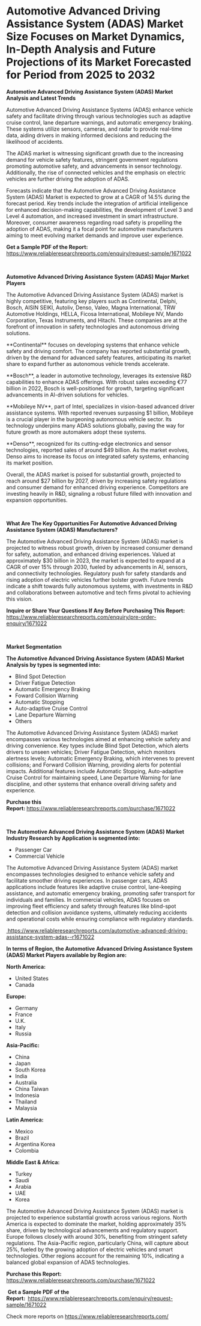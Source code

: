 <p><h1>Automotive Advanced Driving Assistance System (ADAS) Market Size Focuses on Market Dynamics, In-Depth Analysis and Future Projections of its Market Forecasted for Period from 2025 to 2032</h1></p><p><strong>Automotive Advanced Driving Assistance System (ADAS) Market Analysis and Latest Trends</strong></p>
<p><p>Automotive Advanced Driving Assistance Systems (ADAS) enhance vehicle safety and facilitate driving through various technologies such as adaptive cruise control, lane departure warnings, and automatic emergency braking. These systems utilize sensors, cameras, and radar to provide real-time data, aiding drivers in making informed decisions and reducing the likelihood of accidents. </p><p>The ADAS market is witnessing significant growth due to the increasing demand for vehicle safety features, stringent government regulations promoting automotive safety, and advancements in sensor technology. Additionally, the rise of connected vehicles and the emphasis on electric vehicles are further driving the adoption of ADAS. </p><p>Forecasts indicate that the Automotive Advanced Driving Assistance System (ADAS) Market is expected to grow at a CAGR of 14.5% during the forecast period. Key trends include the integration of artificial intelligence for enhanced decision-making capabilities, the development of Level 3 and Level 4 automation, and increased investment in smart infrastructure. Moreover, consumer awareness regarding road safety is propelling the adoption of ADAS, making it a focal point for automotive manufacturers aiming to meet evolving market demands and improve user experience.</p></p>
<p><strong>Get a Sample PDF of the Report:&nbsp;</strong> <a href="https://www.reliableresearchreports.com/enquiry/request-sample/1671022?utm_campaign=3210&utm_medium=2&utm_source=Github&utm_content=ia&utm_term=25032025&utm_id=automotive-advanced-driving-assistance-system-adas">https://www.reliableresearchreports.com/enquiry/request-sample/1671022</a></p>
<p>&nbsp;</p>
<p><strong>Automotive Advanced Driving Assistance System (ADAS) Major Market Players</strong></p>
<p><p>The Automotive Advanced Driving Assistance System (ADAS) market is highly competitive, featuring key players such as Continental, Delphi, Bosch, AISIN SEIKI, Autoliv, Denso, Valeo, Magna International, TRW Automotive Holdings, HELLA, Ficosa International, Mobileye NV, Mando Corporation, Texas Instruments, and Hitachi. These companies are at the forefront of innovation in safety technologies and autonomous driving solutions.</p><p>**Continental** focuses on developing systems that enhance vehicle safety and driving comfort. The company has reported substantial growth, driven by the demand for advanced safety features, anticipating its market share to expand further as autonomous vehicle trends accelerate.</p><p>**Bosch**, a leader in automotive technology, leverages its extensive R&D capabilities to enhance ADAS offerings. With robust sales exceeding €77 billion in 2022, Bosch is well-positioned for growth, targeting significant advancements in AI-driven solutions for vehicles.</p><p>**Mobileye NV**, part of Intel, specializes in vision-based advanced driver assistance systems. With reported revenues surpassing $1 billion, Mobileye is a crucial player in the burgeoning autonomous vehicle sector. Its technology underpins many ADAS solutions globally, paving the way for future growth as more automakers adopt these systems.</p><p>**Denso**, recognized for its cutting-edge electronics and sensor technologies, reported sales of around $49 billion. As the market evolves, Denso aims to increase its focus on integrated safety systems, enhancing its market position.</p><p>Overall, the ADAS market is poised for substantial growth, projected to reach around $27 billion by 2027, driven by increasing safety regulations and consumer demand for enhanced driving experience. Competitors are investing heavily in R&D, signaling a robust future filled with innovation and expansion opportunities.</p></p>
<p>&nbsp;</p>
<p><strong>What Are The Key Opportunities For Automotive Advanced Driving Assistance System (ADAS) Manufacturers?</strong></p>
<p><p>The Automotive Advanced Driving Assistance System (ADAS) market is projected to witness robust growth, driven by increased consumer demand for safety, automation, and enhanced driving experiences. Valued at approximately $30 billion in 2023, the market is expected to expand at a CAGR of over 15% through 2030, fueled by advancements in AI, sensors, and connectivity technologies. Regulatory push for safety standards and rising adoption of electric vehicles further bolster growth. Future trends indicate a shift towards fully autonomous systems, with investments in R&D and collaborations between automotive and tech firms pivotal to achieving this vision.</p></p>
<p><strong>Inquire or Share Your Questions If Any Before Purchasing This Report:</strong> <a href="https://www.reliableresearchreports.com/enquiry/pre-order-enquiry/1671022?utm_campaign=3210&utm_medium=2&utm_source=Github&utm_content=ia&utm_term=25032025&utm_id=automotive-advanced-driving-assistance-system-adas">https://www.reliableresearchreports.com/enquiry/pre-order-enquiry/1671022</a></p>
<p>&nbsp;</p>
<p><strong>Market Segmentation</strong></p>
<p><strong>The Automotive Advanced Driving Assistance System (ADAS) Market Analysis by types is segmented into:</strong></p>
<p><ul><li>Blind Spot Detection</li><li>Driver Fatigue Detection</li><li>Automatic Emergency Braking</li><li>Foward Collision Warning</li><li>Automatic Stopping</li><li>Auto-adaptive Cruise Control</li><li>Lane Departure Warning</li><li>Others</li></ul></p>
<p><p>The Automotive Advanced Driving Assistance System (ADAS) market encompasses various technologies aimed at enhancing vehicle safety and driving convenience. Key types include Blind Spot Detection, which alerts drivers to unseen vehicles; Driver Fatigue Detection, which monitors alertness levels; Automatic Emergency Braking, which intervenes to prevent collisions; and Forward Collision Warning, providing alerts for potential impacts. Additional features include Automatic Stopping, Auto-adaptive Cruise Control for maintaining speed, Lane Departure Warning for lane discipline, and other systems that enhance overall driving safety and experience.</p></p>
<p><strong>Purchase this Report:&nbsp;</strong><a href="https://www.reliableresearchreports.com/purchase/1671022?utm_campaign=3210&utm_medium=2&utm_source=Github&utm_content=ia&utm_term=25032025&utm_id=automotive-advanced-driving-assistance-system-adas">https://www.reliableresearchreports.com/purchase/1671022</a></p>
<p>&nbsp;</p>
<p><strong>The Automotive Advanced Driving Assistance System (ADAS) Market Industry Research by Application is segmented into:</strong></p>
<p><ul><li>Passenger Car</li><li>Commercial Vehicle</li></ul></p>
<p><p>The Automotive Advanced Driving Assistance System (ADAS) market encompasses technologies designed to enhance vehicle safety and facilitate smoother driving experiences. In passenger cars, ADAS applications include features like adaptive cruise control, lane-keeping assistance, and automatic emergency braking, promoting safer transport for individuals and families. In commercial vehicles, ADAS focuses on improving fleet efficiency and safety through features like blind-spot detection and collision avoidance systems, ultimately reducing accidents and operational costs while ensuring compliance with regulatory standards.</p></p>
<p><a href="https://www.reliableresearchreports.com/automotive-advanced-driving-assistance-system-adas--r1671022?utm_campaign=3210&utm_medium=2&utm_source=Github&utm_content=ia&utm_term=25032025&utm_id=automotive-advanced-driving-assistance-system-adas">&nbsp;https://www.reliableresearchreports.com/automotive-advanced-driving-assistance-system-adas--r1671022</a></p>
<p><strong>In terms of Region, the Automotive Advanced Driving Assistance System (ADAS) Market Players available by Region are:</strong></p>
<p>
    <p> <strong> North America: </strong>
        <ul>
            <li>United States</li>
            <li>Canada</li>
        </ul>
        </p> 
    <p> <strong> Europe: </strong>
        <ul>
            <li>Germany</li>
            <li>France</li>
            <li>U.K.</li>
            <li>Italy</li>
            <li>Russia</li>
        </ul>
        </p> 
    <p> <strong> Asia-Pacific: </strong>
        <ul>
            <li>China</li>
            <li>Japan</li>
            <li>South Korea</li>
            <li>India</li>
            <li>Australia</li>
            <li>China Taiwan</li>
            <li>Indonesia</li>
            <li>Thailand</li>
            <li>Malaysia</li>
        </ul>
        </p> 
    <p> <strong> Latin America: </strong>
        <ul>
            <li>Mexico</li>
            <li>Brazil</li>
            <li>Argentina Korea</li>
            <li>Colombia</li>
        </ul>
        </p> 
    <p> <strong> Middle East & Africa: </strong>
        <ul>
            <li>Turkey</li>
            <li>Saudi</li>
            <li>Arabia</li>
            <li>UAE</li>
            <li>Korea</li>
        </ul>
    </p>
    </p>
<p><p>The Automotive Advanced Driving Assistance System (ADAS) market is projected to experience substantial growth across various regions. North America is expected to dominate the market, holding approximately 35% share, driven by technological advancements and regulatory support. Europe follows closely with around 30%, benefiting from stringent safety regulations. The Asia-Pacific region, particularly China, will capture about 25%, fueled by the growing adoption of electric vehicles and smart technologies. Other regions account for the remaining 10%, indicating a balanced global expansion of ADAS technologies.</p></p>
<p><strong>Purchase this Report: </strong><a href="https://www.reliableresearchreports.com/purchase/1671022?utm_campaign=3210&utm_medium=2&utm_source=Github&utm_content=ia&utm_term=25032025&utm_id=automotive-advanced-driving-assistance-system-adas">https://www.reliableresearchreports.com/purchase/1671022</a></p>
<p>&nbsp;<strong>Get a Sample PDF of the Report:&nbsp;&nbsp;</strong><a href="https://www.reliableresearchreports.com/enquiry/request-sample/1671022?utm_campaign=3210&utm_medium=2&utm_source=Github&utm_content=ia&utm_term=25032025&utm_id=automotive-advanced-driving-assistance-system-adas">https://www.reliableresearchreports.com/enquiry/request-sample/1671022</a></p>
<p><strong></strong></p>
<p>Check more reports on <a href="https://www.reliableresearchreports.com/?utm_campaign=3210&utm_medium=2&utm_source=Github&utm_content=ia&utm_term=25032025&utm_id=automotive-advanced-driving-assistance-system-adas">https://www.reliableresearchreports.com/</a></p>